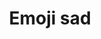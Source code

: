 ---
title: Emoji sad
tags: ["emoji", "sad", "unhappy", "depressed", "miserable", "gloomy", "downcast"]
icon: emoji-sad
svg: '<svg xmlns="http://www.w3.org/2000/svg" width="24" height="24" fill="none" viewBox="0 0 24 24" stroke-width="1.5" stroke-linecap="round" stroke-linejoin="round" stroke="currentColor"><path d="M9 16c.85-.63 1.885-1 3-1s2.15.37 3 1m-5.5-5.5V10m5 .5V10"/><circle cx="12" cy="12" r="9"/></svg>'
---